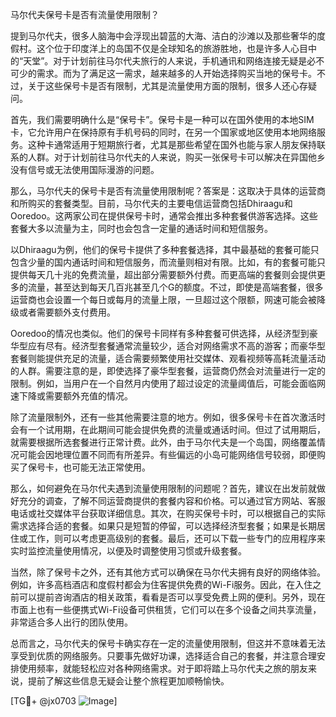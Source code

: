 马尔代夫保号卡是否有流量使用限制？

提到马尔代夫，很多人脑海中会浮现出碧蓝的大海、洁白的沙滩以及那些奢华的度假村。这个位于印度洋上的岛国不仅是全球知名的旅游胜地，也是许多人心目中的“天堂”。对于计划前往马尔代夫旅行的人来说，手机通讯和网络连接无疑是必不可少的需求。而为了满足这一需求，越来越多的人开始选择购买当地的保号卡。不过，关于这些保号卡是否有限制，尤其是流量使用方面的限制，很多人还心存疑问。

首先，我们需要明确什么是“保号卡”。保号卡是一种可以在国外使用的本地SIM卡，它允许用户在保持原有手机号码的同时，在另一个国家或地区使用本地网络服务。这种卡通常适用于短期旅行者，尤其是那些希望在国外也能与家人朋友保持联系的人群。对于计划前往马尔代夫的人来说，购买一张保号卡可以解决在异国他乡没有信号或无法使用国际漫游的问题。

那么，马尔代夫的保号卡是否有流量使用限制呢？答案是：这取决于具体的运营商和所购买的套餐类型。目前，马尔代夫的主要电信运营商包括Dhiraagu和Ooredoo。这两家公司在提供保号卡时，通常会推出多种套餐供游客选择。这些套餐大多以流量为主，同时也会包含一定量的通话时间和短信服务。

以Dhiraagu为例，他们的保号卡提供了多种套餐选择，其中最基础的套餐可能只包含少量的国内通话时间和短信服务，而流量则相对有限。比如，有的套餐可能只提供每天几十兆的免费流量，超出部分需要额外付费。而更高端的套餐则会提供更多的流量，甚至达到每天几百兆甚至几个G的额度。不过，即使是高端套餐，很多运营商也会设置一个每日或每月的流量上限，一旦超过这个限额，网速可能会被降级或者需要额外支付费用。

Ooredoo的情况也类似。他们的保号卡同样有多种套餐可供选择，从经济型到豪华型应有尽有。经济型套餐通常流量较少，适合对网络需求不高的游客；而豪华型套餐则能提供充足的流量，适合需要频繁使用社交媒体、观看视频等高耗流量活动的人群。需要注意的是，即使选择了豪华型套餐，运营商仍然会对流量进行一定的限制。例如，当用户在一个自然月内使用了超过设定的流量阈值后，可能会面临网速下降或需要额外充值的情况。

除了流量限制外，还有一些其他需要注意的地方。例如，很多保号卡在首次激活时会有一个试用期，在此期间可能会提供免费的流量或通话时间。但过了试用期后，就需要根据所选套餐进行正常计费。此外，由于马尔代夫是一个岛国，网络覆盖情况可能会因地理位置不同而有所差异。有些偏远的小岛可能网络信号较弱，即便购买了保号卡，也可能无法正常使用。

那么，如何避免在马尔代夫遇到流量使用限制的问题呢？首先，建议在出发前就做好充分的调查，了解不同运营商提供的套餐内容和价格。可以通过官方网站、客服电话或社交媒体平台获取详细信息。其次，在购买保号卡时，可以根据自己的实际需求选择合适的套餐。如果只是短暂的停留，可以选择经济型套餐；如果是长期居住或工作，则可以考虑更高级别的套餐。最后，还可以下载一些专门的应用程序来实时监控流量使用情况，以便及时调整使用习惯或升级套餐。

当然，除了保号卡之外，还有其他方式可以确保在马尔代夫拥有良好的网络体验。例如，许多高档酒店和度假村都会为住客提供免费的Wi-Fi服务。因此，在入住之前可以提前咨询酒店的相关政策，看看是否可以享受免费上网的便利。另外，现在市面上也有一些便携式Wi-Fi设备可供租赁，它们可以在多个设备之间共享流量，非常适合多人出行的团队使用。

总而言之，马尔代夫的保号卡确实存在一定的流量使用限制，但这并不意味着无法享受到优质的网络服务。只要事先做好功课，选择适合自己的套餐，并注意合理安排使用频率，就能轻松应对各种网络需求。对于即将踏上马尔代夫之旅的朋友来说，提前了解这些信息无疑会让整个旅程更加顺畅愉快。

[TG💪+ @jx0703 ![Image](https://github.com/user-attachments/assets/dbca1d08-cadb-493c-b0ec-ad6f7a83f270)]